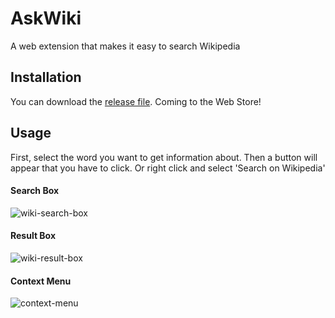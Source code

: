 # AskWiki
A web extension that makes it easy to search Wikipedia

## Installation
You can download the [release file](https://github.com/bsogulcan/ask-wiki/releases). Coming to the Web Store!

## Usage
First, select the word you want to get information about. Then a button will appear that you have to click. Or right click and select 'Search on Wikipedia'

#### Search Box
![wiki-search-box](https://user-images.githubusercontent.com/56725731/188738949-e6cc5075-2a30-4f94-ac50-661c94d53e22.png)
#### Result Box
![wiki-result-box](https://user-images.githubusercontent.com/56725731/188739004-5280049f-07fd-497f-91ab-8ed62dd660ed.png)
#### Context Menu
![context-menu](https://user-images.githubusercontent.com/56725731/188739014-da068626-d6c5-45e4-af0e-c1387a87482a.png)


